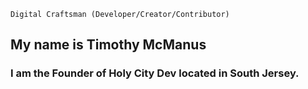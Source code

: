 `Digital Craftsman (Developer/Creator/Contributor)`

<!-- [![GitHub Streak](https://streak-stats.demolab.com/?user=luckygeochaun)](https://git.io/streak-stats) -->

## My name is Timothy McManus

### I am the Founder of Holy City Dev located in South Jersey.
